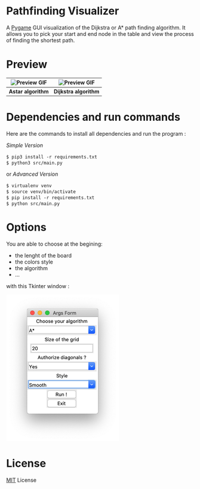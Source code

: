 # Pathfinding Visualizer
A [Pygame](https://www.pygame.org/) GUI visualization of the Dijkstra or A* path finding algorithm. It allows you to pick your start and end node in the table and view the process of finding the shortest path.

# Preview


| ![Preview GIF](assets/preview/astar.gif) | ![Preview GIF](assets/preview/dij.gif) |
| :--------------------------------------: | :------------------------------------: |
|           **Astar algorithm**            |         **Dijkstra algorithm**         |


# Dependencies and run commands

Here are the commands to install all dependencies and run the program : 

*Simple Version*
```
$ pip3 install -r requirements.txt
$ python3 src/main.py
```
or *Advanced Version*
```
$ virtualenv venv
$ source venv/bin/activate
$ pip install -r requirements.txt
$ python src/main.py
```

# Options

You are able to choose at the begining: 
+ the lenght of the board
+ the colors style
+ the algorithm 
+ ...
  
with this Tkinter window : 

![Preview GIF](assets/preview/tk.png)

# License
[MIT](https://choosealicense.com/licenses/mit/) License
